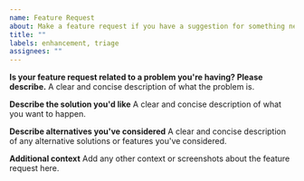 ```yaml
---
name: Feature Request
about: Make a feature request if you have a suggestion for something new.
title: ""
labels: enhancement, triage
assignees: ""
---
```


**Is your feature request related to a problem you're having? Please describe.**
A clear and concise description of what the problem is.

**Describe the solution you'd like**
A clear and concise description of what you want to happen.

**Describe alternatives you've considered**
A clear and concise description of any alternative solutions or features you've considered.

**Additional context**
Add any other context or screenshots about the feature request here.
